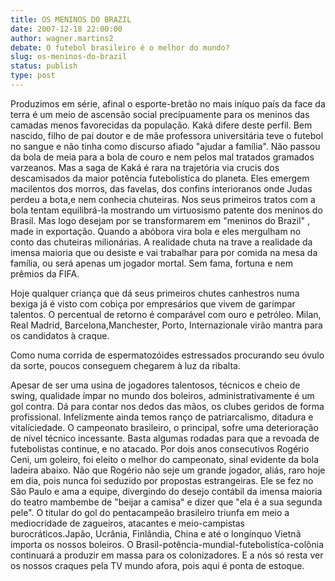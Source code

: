 ```yaml
---
title: OS MENINOS DO BRAZIL
date: 2007-12-18 22:00:00
author: wagner.martins2
debate: O futebol brasileiro é o melhor do mundo?
slug: os-meninos-do-brazil
status: publish 
type: post
---
```


Produzimos em série, afinal o esporte-bretão no mais iníquo país da face da terra é um meio de ascensão social precípuamente para os meninos das camadas menos favorecidas da população. Kaká difere deste perfil. Bem nascido, filho de pai doutor e de mãe professora universitária teve o futebol no sangue e não tinha como discurso afiado "ajudar a família". Não passou da bola de meia para a bola de couro e nem pelos mal tratados gramados varzeanos. Mas a saga de Kaká é rara na trajetória via crucis dos descamisados da maior potência futebolistíca do planeta. Eles emergem macilentos dos morros, das favelas, dos confins interioranos onde Judas perdeu a bota,e nem conhecia chuteiras. Nos seus primeiros tratos com a bola tentam equilibrá-la mostrando um virtuosismo patente dos meninos do Brasil. Mas logo desejam por se transformarem em "meninos do Brazil" , made in exportação. Quando a abóbora vira bola e eles mergulham no conto das chuteiras milionárias. A realidade chuta na trave a realidade da imensa maioria que ou desiste e vai trabalhar para por comida na mesa da família, ou será apenas um jogador mortal. Sem fama, fortuna e nem prêmios da FIFA.   

Hoje qualquer criança que dá seus primeiros chutes canhestros numa bexiga já é visto com cobiça por empresários que vivem de garimpar talentos. O percentual de retorno é comparável com ouro e petróleo. Milan, Real Madrid, Barcelona,Manchester, Porto, Internazionale virão mantra para os candidatos à craque.  

Como numa corrida de espermatozóides estressados procurando seu óvulo da sorte, poucos conseguem chegarem à luz da ribalta.   

Apesar de ser uma usina de jogadores talentosos, técnicos e cheio de swing, qualidade ímpar no mundo dos boleiros, administrativamente é um gol contra. Dá para contar nos dedos das mãos, os clubes geridos de forma profissional. Infelizmente ainda temos ranço de patriarcalismo, ditadura e vitalíciedade. O campeonato brasileiro, o principal, sofre uma deterioração de nível técnico incessante. Basta algumas rodadas para que a revoada de futebolistas continue, e no atacado. Por dois anos consecutivos Rogério Ceni, um goleiro, foi eleito o melhor do campeonato, sinal evidente da bola ladeira abaixo. Não que Rogério não seje um grande jogador, aliás, raro hoje em dia, pois nunca foi seduzido por propostas estrangeiras. Ele se fez no São Paulo e ama a equipe, divergindo do desejo contábil da imensa maioria do teatro mambembe de "beijar a camisa" e dizer que "ela é a sua segunda pele". O titular do gol do pentacampeão brasileiro triunfa em meio a mediocridade de zagueiros, atacantes e meio-campistas burocráticos.Japão, Ucrânia, Finlândia, China e até o longínquo Vietnã importa os nossos boleiros. O Brasil-potência-mundial-futebolistíca-colônia continuará a produzir em massa para os colonizadores. E a nós só resta ver os nossos craques pela TV mundo afora, pois aqui é ponta de estoque.
